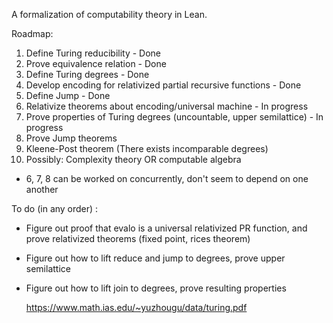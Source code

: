 A formalization of computability theory in Lean. 

Roadmap:
1. Define Turing reducibility - Done
2. Prove equivalence relation - Done
3. Define Turing degrees - Done
4. Develop encoding for relativized partial recursive functions - Done
5. Define Jump - Done
6. Relativize theorems about encoding/universal machine - In progress
7. Prove properties of Turing degrees (uncountable, upper semilattice) - In progress
8. Prove Jump theorems
9. Kleene-Post theorem (There exists incomparable degrees)
10. Possibly: Complexity theory OR computable algebra
- 6, 7, 8 can be worked on concurrently, don't seem to depend on one another

To do (in any order) : 
- Figure out proof that evalo is a universal relativized PR function, and prove relativized theorems (fixed point, rices theorem)
- Figure out how to lift reduce and jump to degrees, prove upper semilattice
- Figure out how to lift join to degrees, prove resulting properties

  https://www.math.ias.edu/~yuzhougu/data/turing.pdf
